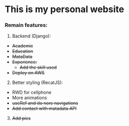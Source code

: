 # This is my personal website

### Remain features:
1. Backend (Django):
  + ~~Academic~~
  + ~~Education~~
  + ~~MataData~~
  + ~~Experience:~~
    + ~~Add the skill used~~
  +  ~~Deploy on AWS~~
2. Better styling (RecatJS):
  + RWD for cellphone
  + More animations
  + ~~useRef and do nore navigations~~
  + ~~Add contact with matadata API~~
3. ~~Add pics~~
